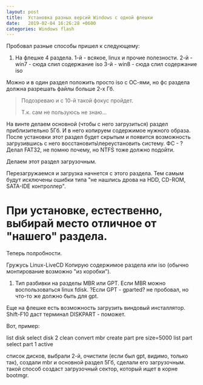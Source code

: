 ```yaml
---
layout: post
title:  Установка разных версий Windows с одной флешки
date:   2019-02-04 16:26:28 +0600
categories: Windows flash
---
```

Пробовал разные способы пришел к следующему:

1. На флешке 4 раздела. 
1-й - всякое, linux и прочие полезности.
2-й - win7 - сюда слил содержание iso
3-й - win8 - сюда слил содержание iso

Можно и в один раздел положить просто iso c ОС-ями, но фс раздела должна
разрешать файлы больше 2-х Гб.
>Подозреваю и с 10-й такой фокус пройдет.
>
>Т.к. сам не пользуюсь не знаю...


На винте делаем основной (чтобы с него загрузиться) раздел 
приблизительно 5Гб. И в него копируем содержимое нужного образа.
После установки этот раздел будет скрытым и появится возможность
загрузившись с него восстановить\переустановить систему.
ФС - ? Делал FAT32, не помню почему, но NTFS тоже должно подойти.

Делаем этот раздел загрузочным.

Перезагружаемся и загрузка начнется с этого раздела.
Тем самым будут исключены ошибки типа 
"не нашлись дрова на HDD, CD-ROM, SATA-IDE контроллер".

При установке, естественно, выбирай место отличное от "нашего" раздела.
======================================================================

Теперь полробности.

Гружусь Linux-LiveCD
Копирую содержимое раздела или iso (обычно монтирование возможно "из коробки"). 

1. Тип разбивки на разделы MBR или GPT.
Если MBR можно воспользоваться linux fdisk.
?Если GPT - gparted? не пробовал, но что-то же должно быть для gpt.

Еще на флешке есть возможность загрузить виндовый инсталлятор.
Shift-F10 даст терминал
DISKPART - поможет.

Вот, пример:

list disk
select disk 2
clean
convert mbr
create part pre size=5000
list part
select part 1
active

список дисков, выбрали 2-й, очистили (если был gpt, видимо, только так),
создали mbr и основной раздел 5Гб, сделали его загрузочным.
такой способ создаст загрузочный сектор, который ищет в корне bootmgr.




